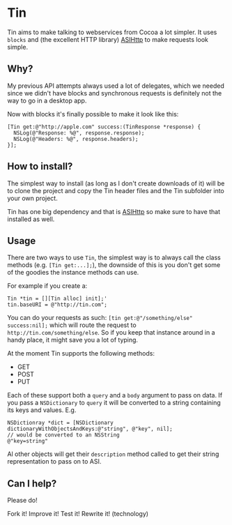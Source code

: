 # Tin

Tin aims to make talking to webservices from Cocoa a lot simpler. It uses `blocks` and (the excellent HTTP library) [ASIHttp](http://allseeing-i.com/ASIHTTPRequest/) to make requests look simple.

## Why?

My previous API attempts always used a lot of delegates, which we needed since we didn't have blocks and synchronous requests is definitely not the way to go in a desktop app.

Now with blocks it's finally possible to make it look like this:

```
[Tin get:@"http://apple.com" success:(TinResponse *response) {
  NSLog(@"Response: %@", response.response);
  NSLog(@"Headers: %@", response.headers);
}];
```

## How to install?

The simplest way to install (as long as I don't create downloads of it) will be to clone the project and copy the Tin header files and the Tin subfolder into your own project.

Tin has one big dependency and that is [ASIHttp](http://allseeing-i.com/ASIHTTPRequest/) so make sure to have that installed as well.

## Usage

There are two ways to use `Tin`, the simplest way is to always call the class methods (e.g. `[Tin get:...];`), the downside of this is you don't get some of the goodies the instance methods can use.

For example if you create a:

```
Tin *tin = [][Tin alloc] init];'
tin.baseURI = @"http://tin.com";
```

You can do your requests as such: `[tin get:@"/something/else" success:nil];` which will route the request to `http://tin.com/something/else`. So if you keep that instance around in a handy place, it might save you a lot of typing.

At the moment Tin supports the following methods:

- GET
- POST
- PUT

Each of these support both a `query` and a `body` argument to pass on data. If you pass a `NSDictionary` to `query` it will be converted to a string containing its keys and values. E.g.

```
NSDictionray *dict = [NSDictionary dictionaryWithObjectsAndKeys:@"string", @"key", nil];
// would be converted to an NSString
@"key=string"
```

Al other objects will get their `description` method called to get their string representation to pass on to ASI.

## Can I help?

Please do!

Fork it! Improve it! Test it! Rewrite it! (technology)

